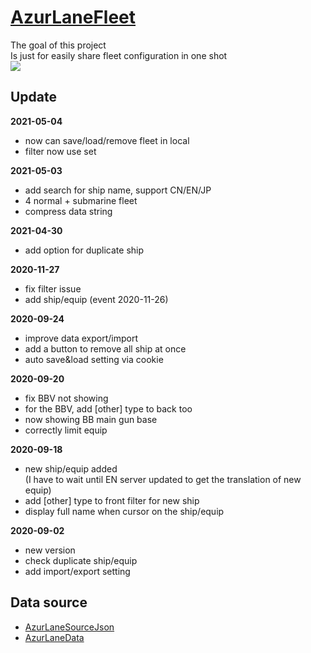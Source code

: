 ﻿# [AzurLaneFleet](https://x94fujo6rpg.github.io/AzurLaneFleet/) #  
The goal of this project  
Is just for easily share fleet configuration in one shot  
![](https://i.imgur.com/oT6HaV6.png)  

## Update  
**2021-05-04**
- now can save/load/remove fleet in local
- filter now use set

**2021-05-03**
- add search for ship name, support CN/EN/JP
- 4 normal + submarine fleet
- compress data string

**2021-04-30**
- add option for duplicate ship

**2020-11-27**  
- fix filter issue  
- add ship/equip (event 2020-11-26)  

**2020-09-24**  
- improve data export/import  
- add a button to remove all ship at once  
- auto save&load setting via cookie  
  
**2020-09-20**  
- fix BBV not showing  
- for the BBV, add [other] type to back too  
- now showing BB main gun base  
- correctly limit equip  
  
**2020-09-18**  
- new ship/equip added  
(I have to wait until EN server updated to get the translation of new equip)  
- add [other] type to front filter for new ship  
- display full name when cursor on the ship/equip  
  
**2020-09-02**  
- new version  
- check duplicate ship/equip  
- add import/export setting  
  
## Data source  
- [AzurLaneSourceJson](https://github.com/nobbyfix/AzurLaneSourceJson)  
- [AzurLaneData](https://github.com/Dimbreath/AzurLaneData)  
